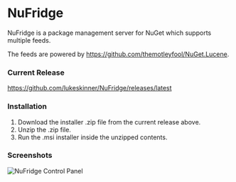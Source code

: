 # NuFridge
NuFridge is a package management server for NuGet which supports multiple feeds.

The feeds are powered by https://github.com/themotleyfool/NuGet.Lucene.

### Current Release
https://github.com/lukeskinner/NuFridge/releases/latest

### Installation
1. Download the installer .zip file from the current release above.
2. Unzip the .zip file.
3. Run the .msi installer inside the unzipped contents.

### Screenshots
![NuFridge Control Panel](https://www.nufridge.com/images/ControlPanel.png)